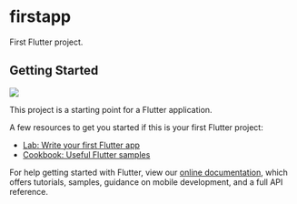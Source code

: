 # firstapp

First Flutter project.

## Getting Started



![](https://4.bp.blogspot.com/-S9wTDPv8pss/Xt1ec2yocCI/AAAAAAAADF4/NR7t2-lqMLgcTCQxYk9kPnevNzW4dNgsgCLcBGAsYHQ/s750/20200608003815445.png)



This project is a starting point for a Flutter application.

A few resources to get you started if this is your first Flutter project:

- [Lab: Write your first Flutter app](https://flutter.dev/docs/get-started/codelab)
- [Cookbook: Useful Flutter samples](https://flutter.dev/docs/cookbook)

For help getting started with Flutter, view our
[online documentation](https://flutter.dev/docs), which offers tutorials,
samples, guidance on mobile development, and a full API reference.
